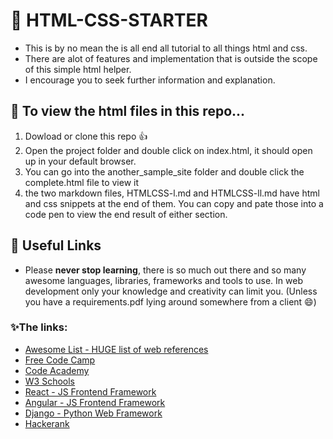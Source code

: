 # :crystal_ball: HTML-CSS-STARTER
* This is by no mean the is all end all tutorial to all things html and css.
* There are alot of features and implementation that is outside the scope of this simple html helper.
* I encourage you to seek further information and explanation.

## :space_invader: To view the html files in this repo...
1. Dowload or clone this repo :+1:
2. Open the project folder and double click on index.html, it should open up in your default browser.
3. You can go into the another_sample_site folder and double click the complete.html file to view it
4. the two markdown files, HTMLCSS-l.md and HTMLCSS-ll.md have html and css snippets at the end of them. You can copy and pate those into a code pen to view the end result of either section.

## :link: Useful Links
* Please **never stop learning**, there is so much out there and so many awesome languages, libraries, frameworks and tools to use. In web development only your knowledge and creativity can limit you. (Unless you have a requirements.pdf lying around somewhere from a client :smile:)
### :sparkles:The links:
* [Awesome List - HUGE list of web references](https://github.com/sindresorhus/awesome)
* [Free Code Camp](https://www.freecodecamp.org/)
* [Code Academy](https://www.codecademy.com/)
* [W3 Schools](https://www.w3schools.com/)
* [React - JS Frontend Framework](https://reactjs.org/)
* [Angular - JS Frontend Framework](https://angular.io/)
* [Django - Python Web Framework](https://www.djangoproject.com/)
* [Hackerank](https://www.hackerrank.com/)
